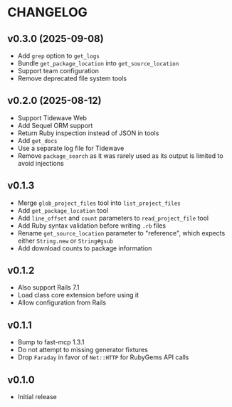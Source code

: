 # CHANGELOG

## v0.3.0 (2025-09-08)

* Add `grep` option to `get_logs`
* Bundle `get_package_location` into `get_source_location`
* Support team configuration
* Remove deprecated file system tools

## v0.2.0 (2025-08-12)

* Support Tidewave Web
* Add Sequel ORM support
* Return Ruby inspection instead of JSON in tools
* Add `get_docs`
* Use a separate log file for Tidewave
* Remove `package_search` as it was rarely used as its output is limited to avoid injections

## v0.1.3

* Merge `glob_project_files` tool into `list_project_files`
* Add `get_package_location` tool
* Add `line_offset` and `count` parameters to `read_project_file` tool
* Add Ruby syntax validation before writing `.rb` files
* Rename `get_source_location` parameter to "reference", which expects either `String.new` or `String#gsub`
* Add download counts to package information

## v0.1.2

* Also support Rails 7.1
* Load class core extension before using it
* Allow configuration from Rails

## v0.1.1

* Bump to fast-mcp 1.3.1
* Do not attempt to missing generator fixtures
* Drop `Faraday` in favor of `Net::HTTP` for RubyGems API calls

## v0.1.0

* Initial release